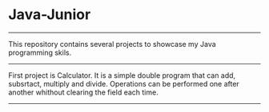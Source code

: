 # Java-Junior
***
This repository contains several projects to showcase my Java programming skils.
***
First project is Calculator. It is a simple double program that can add, subsrtact, 
multiply and divide. Operations can be performed one after another whithout clearing the field each time.
***
